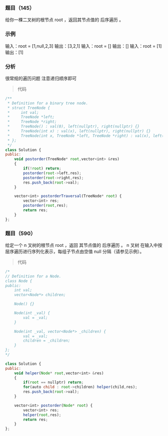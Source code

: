 ### 题目（145）
给你一棵二叉树的根节点 root ，返回其节点值的 后序遍历 。

### 示例
输入：root = [1,null,2,3]
输出：[3,2,1]
输入：root = []
输出：[]
输入：root = [1]
输出：[1]

###  分析
很常规的遍历问题 注意递归顺序即可


> 代码
```js
/**
 * Definition for a binary tree node.
 * struct TreeNode {
 *     int val;
 *     TreeNode *left;
 *     TreeNode *right;
 *     TreeNode() : val(0), left(nullptr), right(nullptr) {}
 *     TreeNode(int x) : val(x), left(nullptr), right(nullptr) {}
 *     TreeNode(int x, TreeNode *left, TreeNode *right) : val(x), left(left), right(right) {}
 * };
 */
class Solution {
public:
    void postorder(TreeNode* root,vector<int> &res)
    {
        if(!root) return;
        postorder(root->left,res);
        postorder(root->right,res);
        res.push_back(root->val);
    }

    vector<int> postorderTraversal(TreeNode* root) {
        vector<int> res;
        postorder(root,res);
        return res;
    }
};
```

### 题目（590）
给定一个 n 叉树的根节点 root ，返回 其节点值的 后序遍历 。
n 叉树 在输入中按层序遍历进行序列化表示，每组子节点由空值 null 分隔（请参见示例）。

> 代码

```js
/*
// Definition for a Node.
class Node {
public:
    int val;
    vector<Node*> children;

    Node() {}

    Node(int _val) {
        val = _val;
    }

    Node(int _val, vector<Node*> _children) {
        val = _val;
        children = _children;
    }
};
*/

class Solution {
public:
    void helper(Node* root,vector<int> &res)
    {
        if(root == nullptr) return;
        for(auto child : root->children) helper(child,res);
        res.push_back(root->val);
    }

    vector<int> postorder(Node* root) {
        vector<int> res;
        helper(root,res);
        return res;
    }
};
```